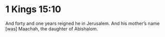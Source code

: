 # 1 Kings 15:10

And forty and one years reigned he in Jerusalem. And his mother’s name [was] Maachah, the daughter of Abishalom.
